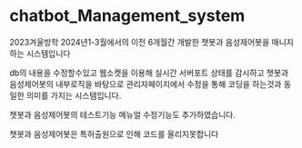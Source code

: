 # chatbot_Management_system

2023겨울방학 2024년1-3월에서의 이전 6개월간 개발한 챗봇과 음성제어봇을 매니지 하는 시스템입니다

db의 내용을 수정할수있고 웹소켓을 이용해 실시간 서버포트 상태를 감시하고 챗봇과 음성제어봇의 내부로직을 바탕으로 관리자페이지에서 수정을 통해 코딩을 하는것과 동일한 의미를 가지는 시스템입니다. 


챗봇과 음성제어봇의 테스트기능 메뉴얼 수정기능도 추가하였습니다. 

챗봇과 음성제어봇은 특허출원으로 인해 코드를 올리지못합니다

